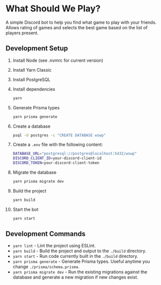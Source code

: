 # What Should We Play?

A simple Discord bot to help you find what game to play with your friends. Allows rating of games and selects the best game based on the list of players present.

## Development Setup

1. Install Node (see .nvmrc for current version)

2. Install Yarn Classic

3. Install PostgreSQL

4. Install dependencies

   ```bash
   yarn
   ```

5. Generate Prisma types

   ```bash
   yarn prisma generate
   ```

6. Create a database

   ```bash
   psql -U postgres -c "CREATE DATABASE wswp"
   ```

7. Create a `.env` file with the following content:

   ```bash
   DATABASE_URL="postgresql://postgres@localhost:5432/wswp"
   DISCORD_CLIENT_ID=your-discord-client-id
   DISCORD_TOKEN=your-discord-client-token
   ```

8. Migrate the database

   ```bash
   yarn prisma migrate dev
   ```

9. Build the project
  
    ```bash
    yarn build
    ```

10. Start the bot

    ```bash
    yarn start
    ```

## Development Commands

* `yarn lint` - Lint the project using ESLint.
* `yarn build` - Build the project and output to the `./build` directory.
* `yarn start` - Run code currently built in the `./build` directory.
* `yarn prisma generate` - Generate Prisma types. Useful anytime you change `./prisma/schema.prisma`.
* `yarn prisma migrate dev` - Run the existing migrations against the database and generate a new migration if new changes exist.
